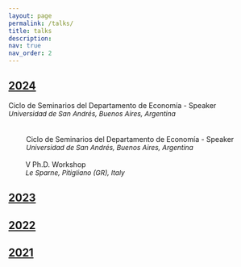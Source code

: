 ```yaml
---
layout: page
permalink: /talks/
title: talks
description:
nav: true
nav_order: 2
---
```


<div class="projects">
  <a id="2024" href="javascript:void(0);" onclick="toggleVisibility('2024-content')">
    <h2 class="category"> 2024 </h2>
  </a>
</div>

<!-- 2024 -->
<div id="2024-content" style="display: block;">

<div style="margin: 0; padding: 0;">
    <!-- First row: Person icon and seminar title -->
    <div style="display: inline-block; vertical-align: top; width: 25px; text-align: center;">
        <i class="fa-solid fa-person-chalkboard" style="color: var(--global-theme-color); position: relative; top: 0.15em;"></i>
    </div>
    <div style="display: inline-block; padding-left: 5px; width: calc(100% - 30px); text-indent: -5px;">
        Ciclo de Seminarios del Departamento de Economía - <span style="color: var(--global-theme-color);">Speaker</span>
    </div>
    <!-- Second row: Location icon and location text -->
    <div style="margin-top: 0; font-size: 10pt;">
        <div style="display: inline-block; vertical-align: top; width: 25px; text-align: center;">
            <i class="fa-solid fa-location-dot" style="color: var(--global-theme-color); position: relative; top: 0.15em;"></i>
        </div>
        <div style="display: inline-block; padding-left: 5px; width: calc(100% - 30px); text-indent: -5px;">
            <i>Universidad de San Andrés, Buenos Aires, Argentina</i>
        </div>
    </div>
</div>


<br>

  <br>

  <div style="display: flex; flex-direction: column; gap: 0;">
      <!-- First row: Person icon and seminar title -->
      <div style="display: flex; align-items: flex-start;">
          <div style="width: 25px; display: flex; justify-content: center; align-self: normal;">
              <i class="fa-solid fa-person-chalkboard" style="color: var(--global-theme-color);"></i>
          </div>
          <span style="margin-left: 10px;">Ciclo de Seminarios del Departamento de Economía -
          <span style="color: var(--global-theme-color);">Speaker</span></span>
      </div>
      <!-- Second row: Location icon and location text -->
      <div style="display: flex; align-items: flex-start; margin-top: 0;">
          <div style="width: 25px; display: flex; justify-content: center; align-self: normal;">
              <i class="fa-solid fa-location-dot" style="color: var(--global-theme-color); font-size: 10pt;"></i>
          </div>
          <span style="margin-left: 10px; font-size: 10pt;"><i>Universidad de San Andrés, Buenos Aires, Argentina</i></span>
      </div>
  </div>

  <br>

  <div style="display: flex; flex-direction: column; gap: 0;">
      <!-- First row: Person icon and seminar title -->
      <div style="display: flex; align-items: flex-start;">
          <div style="width: 24px; display: flex; justify-content: center; align-self: flex-start;">
              <i class="fa-solid fa-person-chalkboard" style="color: var(--global-theme-color);"></i>
          </div>
          <span style="margin-left: 10px;">&#8548; Ph.D. Workshop</span>
      </div>
      <!-- Second row: Location icon and location text -->
      <div style="display: flex; align-items: flex-start; margin-top: 0;">
          <div style="width: 24px; display: flex; justify-content: center; align-self: flex-start;">
              <i class="fa-solid fa-location-dot" style="color: var(--global-theme-color); font-size: 10pt;"></i>
          </div>
          <span style="margin-left: 10px; font-size: 10pt;"><i>Le Sparne, Pitigliano (GR), Italy</i></span>
      </div>
  </div>

</div>
<!-- end -->

<div class="projects">
  <a id="2023" href="javascript:void(0);" onclick="toggleVisibility('2023-content')">
    <h2 class="category"> 2023 </h2>
  </a>
</div>

<!-- 2023 -->
<div id="2023-content" style="display: none;">

  <div style="display: flex; flex-direction: column; gap: 0;">
      <!-- First row: Person icon and seminar title -->
      <div style="display: flex; align-items: flex-start;">
          <div style="width: 24px; display: flex; justify-content: center; align-self: flex-start;">
              <i class="fa-solid fa-person-chalkboard" style="color: var(--global-theme-color);"></i>
          </div>
          <span style="margin-left: 10px;">&#8547; Ph.D. Workshop -
        <span style="color: var(--global-theme-color);">Speaker</span></span>
      </div>
      <!-- Second row: Location icon and location text -->
      <div style="display: flex; align-items: flex-start; margin-top: 0;">
          <div style="width: 24px; display: flex; justify-content: center; align-self: flex-start;">
              <i class="fa-solid fa-location-dot" style="color: var(--global-theme-color); font-size: 10pt;"></i>
          </div>
          <span style="margin-left: 10px; font-size: 10pt;"><i>Le Sparne, Pitigliano (GR), Italy</i></span>
      </div>
  </div>

  <br>

  <div style="display: flex; flex-direction: column; gap: 0;">
      <!-- First row: Person icon and seminar title -->
      <div style="display: flex; align-items: flex-start;">
          <div style="width: 24px; display: flex; justify-content: center; align-self: flex-start;">
              <i class="fa-solid fa-person-chalkboard" style="color: var(--global-theme-color);"></i>
          </div>
          <span style="margin-left: 10px;">SAsCA Ph.D. Conference in Economics -
        <span style="color: var(--global-theme-color);">Speaker and discussant</span></span>
      </div>
      <!-- Second row: Location icon and location text -->
      <div style="display: flex; align-items: flex-start; margin-top: 0;">
          <div style="width: 24px; display: flex; justify-content: center; align-self: flex-start;">
              <i class="fa-solid fa-location-dot" style="color: var(--global-theme-color); font-size: 10pt;"></i>
          </div>
          <span style="margin-left: 10px; font-size: 10pt;"><i>University of Sassari, Sassari, Italy</i></span>
      </div>
  </div>

  <br>

  <div style="display: flex; flex-direction: column; gap: 0;">
      <!-- First row: Person icon and seminar title -->
      <div style="display: flex; align-items: flex-start;">
          <div style="width: 24px; display: flex; justify-content: center; align-self: flex-start;">
              <i class="fa-solid fa-person-chalkboard" style="color: var(--global-theme-color);"></i>
          </div>
          <span style="margin-left: 10px;">Workshop for Ph.D. Students In Economentrics and Empirical Economics (WEEE) -
        <span style="color: var(--global-theme-color);">Speaker</span></span>
      </div>
      <!-- Second row: Location icon and location text -->
      <div style="display: flex; align-items: flex-start; margin-top: 0;">
          <div style="width: 24px; display: flex; justify-content: center; align-self: flex-start;">
              <i class="fa-solid fa-location-dot" style="color: var(--global-theme-color); font-size: 10pt;"></i>
          </div>
          <span style="margin-left: 10px; font-size: 10pt;"><i>Bertinoro (FC), Italy</i></span>
      </div>
  </div>

  <br>

  <div style="display: flex; flex-direction: column; gap: 0;">
      <!-- First row: Person icon and seminar title -->
      <div style="display: flex; align-items: flex-start;">
          <div style="width: 24px; display: flex; justify-content: center; align-self: flex-start;">
              <i class="fa-solid fa-person-chalkboard" style="color: var(--global-theme-color);"></i>
          </div>
          <span style="margin-left: 10px;">Third Year Ph.D. Forum -
        <span style="color: var(--global-theme-color);">Speaker</span></span>
      </div>
      <!-- Second row: Location icon and location text -->
      <div style="display: flex; align-items: flex-start; margin-top: 0;">
          <div style="width: 24px; display: flex; justify-content: center; align-self: flex-start;">
              <i class="fa-solid fa-location-dot" style="color: var(--global-theme-color); font-size: 10pt;"></i>
          </div>
          <span style="margin-left: 10px; font-size: 10pt;"><i>University of Bologna, Bologna, Italy</i></span>
      </div>
  </div>
  
  <br>

  <div style="display: flex; flex-direction: column; gap: 0;">
      <!-- First row: Person icon and seminar title -->
      <div style="display: flex; align-items: flex-start;">
          <div style="width: 24px; display: flex; justify-content: center; align-self: flex-start;">
              <i class="fa-solid fa-person-chalkboard" style="color: var(--global-theme-color);"></i>
          </div>
          <span style="margin-left: 10px;">Presentation of <i>"A Modern Guide to the Economics of Crime"</i> by P. Buonanno, P. Vanin, and J. Vargas (Elgar, 2022) -
        <span style="color: var(--global-theme-color);">Discussant</span></span>
      </div>
      <!-- Second row: Location icon and location text -->
      <div style="display: flex; align-items: flex-start; margin-top: 0;">
          <div style="width: 24px; display: flex; justify-content: center; align-self: flex-start;">
              <i class="fa-solid fa-location-dot" style="color: var(--global-theme-color); font-size: 10pt;"></i>
          </div>
          <span style="margin-left: 10px; font-size: 10pt;"><i>“Walter Bigiavi” Library, Bologna, Italy</i></span>
      </div>
  </div>

</div>
<!-- end -->

<div class="projects">
  <a id="2022" href="javascript:void(0);" onclick="toggleVisibility('2022-content')">
    <h2 class="category"> 2022 </h2>
  </a>
</div>

<!-- 2022 -->
<div id="2022-content" style="display: none;">

  <div style="display: flex; flex-direction: column; gap: 0;">
      <!-- First row: Person icon and seminar title -->
      <div style="display: flex; align-items: flex-start;">
          <div style="width: 24px; display: flex; justify-content: center; align-self: flex-start;">
              <i class="fa-solid fa-person-chalkboard" style="color: var(--global-theme-color);"></i>
          </div>
          <span style="margin-left: 10px;">WiP Seminar -
        <span style="color: var(--global-theme-color);">Speaker</span></span>
      </div>
      <!-- Second row: Location icon and location text -->
      <div style="display: flex; align-items: flex-start; margin-top: 0;">
          <div style="width: 24px; display: flex; justify-content: center; align-self: flex-start;">
              <i class="fa-solid fa-location-dot" style="color: var(--global-theme-color); font-size: 10pt;"></i>
          </div>
          <span style="margin-left: 10px; font-size: 10pt;"><i>University of Bologna, Bologna, Italy</i></span>
      </div>
  </div>

  <br>

  <div style="display: flex; flex-direction: column; gap: 0;">
      <!-- First row: Person icon and seminar title -->
      <div style="display: flex; align-items: flex-start;">
          <div style="width: 24px; display: flex; justify-content: center; align-self: flex-start;">
              <i class="fa-solid fa-person-chalkboard" style="color: var(--global-theme-color);"></i>
          </div>
          <span style="margin-left: 10px;">&#8546; Ph.D. Workshop -
        <span style="color: var(--global-theme-color);">Speaker</span></span>
      </div>
      <!-- Second row: Location icon and location text -->
      <div style="display: flex; align-items: flex-start; margin-top: 0;">
          <div style="width: 24px; display: flex; justify-content: center; align-self: flex-start;">
              <i class="fa-solid fa-location-dot" style="color: var(--global-theme-color); font-size: 10pt;"></i>
          </div>
          <span style="margin-left: 10px; font-size: 10pt;"><i>Le Sparne, Pitigliano (GR), Italy</i></span>
      </div>
  </div>
  
  <br>

  <div style="display: flex; flex-direction: column; gap: 0;">
      <!-- First row: Person icon and seminar title -->
      <div style="display: flex; align-items: flex-start;">
          <div style="width: 24px; display: flex; justify-content: center; align-self: flex-start;">
              <i class="fa-solid fa-person-chalkboard" style="color: var(--global-theme-color);"></i>
          </div>
          <span style="margin-left: 10px;">Second Year Ph.D. Forum -
        <span style="color: var(--global-theme-color);">Speaker</span></span>
      </div>
      <!-- Second row: Location icon and location text -->
      <div style="display: flex; align-items: flex-start; margin-top: 0;">
          <div style="width: 24px; display: flex; justify-content: center; align-self: flex-start;">
              <i class="fa-solid fa-location-dot" style="color: var(--global-theme-color); font-size: 10pt;"></i>
          </div>
          <span style="margin-left: 10px; font-size: 10pt;"><i>University of Bologna, Bologna, Italy</i></span>
      </div>
  </div>

</div>
<!-- end -->

<div class="projects">
  <a id="2021" href="javascript:void(0);" onclick="toggleVisibility('2021-content')">
    <h2 class="category"> 2021 </h2>
  </a>
</div>

<!-- 2021 -->
<div id="2021-content" style="display: none;">

  <div style="display: flex; flex-direction: column; gap: 0;">
      <!-- First row: Person icon and seminar title -->
      <div style="display: flex; align-items: flex-start;">
          <div style="width: 24px; display: flex; justify-content: center; align-self: flex-start;">
              <i class="fa-solid fa-person-chalkboard" style="color: var(--global-theme-color);"></i>
          </div>
          <span style="margin-left: 10px;">&#8545; Ph.D. Workshop -
        <span style="color: var(--global-theme-color);">Speaker</span></span>
      </div>
      <!-- Second row: Location icon and location text -->
      <div style="display: flex; align-items: flex-start; margin-top: 0;">
          <div style="width: 24px; display: flex; justify-content: center; align-self: flex-start;">
              <i class="fa-solid fa-location-dot" style="color: var(--global-theme-color); font-size: 10pt;"></i>
          </div>
          <span style="margin-left: 10px; font-size: 10pt;"><i>Le Sparne, Pitigliano (GR), Italy</i></span>
      </div>
  </div>

  <br>

  <div style="display: flex; flex-direction: column; gap: 0;">
      <!-- First row: Person icon and seminar title -->
      <div style="display: flex; align-items: flex-start;">
          <div style="width: 24px; display: flex; justify-content: center; align-self: flex-start;">
              <i class="fa-solid fa-person-chalkboard" style="color: var(--global-theme-color);"></i>
          </div>
          <span style="margin-left: 10px;">First Year Ph.D. Forum -
        <span style="color: var(--global-theme-color);">Speaker</span></span>
      </div>
      <!-- Second row: Location icon and location text -->
      <div style="display: flex; align-items: flex-start; margin-top: 0;">
          <div style="width: 24px; display: flex; justify-content: center; align-self: flex-start;">
              <i class="fa-solid fa-location-dot" style="color: var(--global-theme-color); font-size: 10pt;"></i>
          </div>
          <span style="margin-left: 10px; font-size: 10pt;"><i>University of Bologna, Bologna, Italy</i></span>
      </div>
  </div>

  <br>

  <div style="display: flex; flex-direction: column; gap: 0;">
      <!-- First row: Person icon and seminar title -->
      <div style="display: flex; align-items: flex-start;">
          <div style="width: 24px; display: flex; justify-content: center; align-self: flex-start;">
              <i class="fa-solid fa-person-chalkboard" style="color: var(--global-theme-color);"></i>
          </div>
          <span style="margin-left: 10px;">First Year Ph.D. Poster Session -
        <span style="color: var(--global-theme-color);">Speaker</span></span>
      </div>
      <!-- Second row: Location icon and location text -->
      <div style="display: flex; align-items: flex-start; margin-top: 0;">
          <div style="width: 24px; display: flex; justify-content: center; align-self: flex-start;">
              <i class="fa-solid fa-location-dot" style="color: var(--global-theme-color); font-size: 10pt;"></i>
          </div>
          <span style="margin-left: 10px; font-size: 10pt;"><i>University of Bologna, Bologna, Italy</i></span>
      </div>
  </div>
  
</div>
<!-- end -->

<!-- Inline script -->
<script>
  function toggleVisibility(id) {
    var content = document.getElementById(id);
    if (content.style.display === "none") {
      content.style.display = "block";
    } else {
      content.style.display = "none";
    }
  }
</script>
